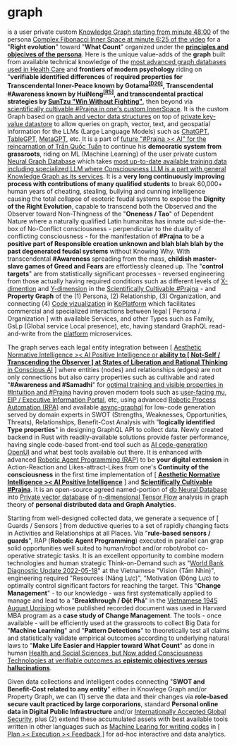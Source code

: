 # graph

is a user private custom <a href="https://www.youtube.com/watch?v=RVFj88i63rU" target="_blank">Knowledge Graph starting from minute 48:00</a> of the persona <a href="https://www.youtube.com/watch?v=ghxQA3vvhsk" target="_blank">Complex Fibonacci Inner Space at minute 6:25 of the video</a> for a "<b>Right evolution</b>" toward "<b>What Count</b>" organized under the <b><a href="https://www.youtube.com/watch?v=Ei-pYtYS6UY" target="_blank">principles and objecives of the persona</a></b>. Here is the unique value-adds of the <b>graph</b> built from available technical knowledge of the <a href="https://www.youtube.com/watch?v=CHcNy5gEtLg" target="_blank">most advanced graph databases used in Health Care</a> and <b>frontiers of modern psychology</b> riding on "<b>verifiable identified differences</b> of <b>required properties for Transcendental Inner-Peace known by Gotama<sup><a href="https://blog.khaiphong.io/2023/09/references.html#D20" target="_blank">[D20]</a></sup>, Transcendental #Awareness known by HuiNeng<sup><a href="https://blog.khaiphong.io/2023/09/references.html#R5" target="_blank">[R5]</a></sup>, and transcendental practical strategies by <a href="https://en.wikipedia.org/wiki/Sun_Tzu">SunTzu "Win Without Fighting"</a></b>, then beyond via <a href="https://blog.khaiphong.io/2023/09/preface.html" target="_blank">scientifically cultivable #Prajna in one's custom InnerSpace</a>.  It is the custom Graph based on <a href="https://github.com/khaiphong/db/" target="_blank">graph and vector data structures</a> on top of <a href="https://github.com/tikv/agatedb" target="_blank">private key-value datastore</a> to allow queries on graph, vector, text, and geospatial information for the LLMs (Large Language Models) such as <a href="https://www.youtube.com/watch?v=osTGlTAfdWk" target="_blank">ChatGPT</a>, <a href="https://www.arxiv-vanity.com/papers/2307.08674/" target="_blank">TableGPT</a>, <a href="https://github.com/geekan/MetaGPT" target="_blank">MetaGPT</a>, etc. It is a part of <a href="https://www.youtube.com/watch?v=vUuB6RNUGx0" target="_blank">future <a href="https://www.youtube.com/watch?v=3HsuEjN8dSc" target="_blank">"#Prajna &gt;&lt; AI" for the reincarnation of Trần Quốc Tuấn</a> to continue his <b>democratic system from grassroots</b>, riding on ML (Machine Learning) of the user private custom <a href="https://github.com/khaiphong/db/" target="_blank">Neural Graph Database</a> which takes <a href="https://www.youtube.com/watch?v=Fm68I-phaiY" target="_blank">most up-to-date available training data including specialized LLM where Consciousness LLM is a part with general Knowledge Graph as its services</a>. It is a <b>very long continuously improving process with contributions of many qualified students</b> to break 60,000+ human years of cheating, stealing, bullying and cunning intelligence causing the total collapse of esoteric feudal systems to expose the <b>Dignity of the Right Evolution</b>, capable to transcend both the Observed and the Observer toward Non-Thingness of the "<b>Oneness / Tao</b>" of Dependent Nature where a naturally qualified Latin humanitas has innate out-side-the-box of No-Conflict consciousness - perpendicular to the duality of conflicting consciousness - for the manifestation of <b>#Prajna</b> to be a <b>positive part of Responsible creation unknown and blah blah blah by the past degenerated feudal systems</b> without Knowing Why. With transcendental <b>#Awareness</b> spreading from the mass, <b>childish master-slave games of Greed and Fears</b> are effortlessly cleaned up. The "<b>control targets</b>" are from statistically significant processes - reversed engineering from those actually having required conditions such as different levels of <a href="https://blog.khaiphong.io/2023/09/awareness.html#Section_1" target="_blank">X-dimention</a> and <a href="https://blog.khaiphong.io/2023/09/empty-content-transcendental-inner-peace.html#Section_3" target="_blank">Y-dimension</a> in the <a href="https://blog.khaiphong.io/2023/09/list-of-figures-and-tables.html#Figure_2" target="_blank">Scientifically Cultivable #Prajna</a> - and <b>Property Graph</b> of the (1) Persona, (2) Relationship, (3) Organization, and connecting (4) <a href="https://lib.rs/crates/rust_code_visualizer" target="_blank">Code vizualization</a> in <a href="https://github.com/khaiphong/KpPlatform/" target="_blank">KpPlatform</a> which facilitates commercial and specialized interactions between legal [ Persona / Organization ] with available Services, and other Types such as Family, GsLp (Global service Local presence), etc, having standard GraphQL read-and-write from the <a href="https://github.com/khaiphong/platform/" target="_blank">platform</a> microservices.

The graph serves each legal entity integration between [ <a href="https://www.youtube.com/watch?v=xvNvj7ku5pY" target="_blank">Aesthetic Normative Intelligence &gt;&lt; AI Positive Intelligence or <b>ability to [ Not-Self / Transcending the Observer ] at <u>States of Liberation</u> and Rational Thinking</b> in Conscious AI</a> ] where entities (nodes) and relationships (edges) are not only connections but also carry properties such as cultivable and rated "<b>#Awareness and #Samadhi</b>" for <a href="https://www.youtube.com/watch?v=9o8wqs-LdDk" target="_blank">optimal training and visible properties in #Intuition and #Prajna</a> having proven modern tools such as <a href="https://github.com/khaiphong/mu/" target="_blank">user-facing mu</a>, <a href="https://github.com/khaiphong/eip/" target="_blank">EIP / Executive Information Portal</a>, etc, using advanced <a href="https://en.wikipedia.org/wiki/Robotic_process_automation" target="_blank">Robotic Process Automation (RPA)</a> and available <a href="https://github.com/async-graphql/async-graphql" target="_blank">async-graphql</a> for low-code generation served by domain experts in SWOT (Strengths, Weaknesses, Opportunities, Threats), Relationships, Benefit-Cost Analysis with "<b>logically identified Type properties</b>" in designing GraphQL API to collect data. Newly created backend in Rust with readily-available solutions provide faster performance, having single code-based front-end tool such as <a href="https://www.youtube.com/watch?v=ki5eitE0UXE" target="_blank">AI code-generation OpenUI</a> and what best tools available out there. It is enhanced with advanced <a href="http://www.doc.ic.ac.uk/~klc/icra.pdf" target="_blank">Robotic Agent Programming (RAP)</a> to be <b>your digital extension</b> in Action-Reaction and Likes-attract-Likes from one's <b>Continuity of the consciousness</b> in the first time implementation of [ <a href="https://blog.khaiphong.io/2023/09/nature-of-things.html#Section_2.1" target="_blank"><b>Aesthetic Normative Intelligence &gt;&lt; AI Positive Intelligence</b></a> ] and <a href="https://blog.khaiphong.io/2023/09/list-of-figures-and-tables.html#Figure_2" target="_blank"><b>Scientifically Cultivable #Prajna</b></a>. It is an open-source agreed named-portion of <a href="https://github.com/khaiphong/db/" target="_blank">db Neural Database</a> into <a href="https://www.youtube.com/watch?v=CUudy4hNED8" target="_blank">Private vector database</a> of <a href="https://github.com/tensorflow" target="_blank">n-dimensional Tensor Flow</a> analysis in graph theory of <b>personal distributed data and Graph Analytics</b>.

Starting from well-designed collected data, we generate a sequence of [ Guards / Sensors ] from deductive queries to a set of rapidly changing facts in Activities and Relationships at all Places. Via "<b>rule-based sensors / guards</b>", RAP (<b>Robotic Agent Programming</b>) executed in parallel can grap solid opportunities well suited to human/robot and/or robot/robot co-operative strategic tasks. It is an excellent opportunity to combine modern technologies and human strategic Think-on-Demand such as "<a href="https://documents1.worldbank.org/curated/en/990091640036715580/pdf/How-Will-Viet-Nam-Blossom-Reforming-Institutions-for-Effective-Implementation-Systematic-Country-Diagnostic-Update-2021.pdf" target="_blank">World Bank Diagnostic Update 2022-05-18</a>" at the Vietnamese "Vision (Tầm Nhìn)", engineering required "Resources (Năng Lực)", "Motivation (Động Lưc) to optimally control significant factors for reaching the target. This "<b>Change Management</b>" - to our knowledge - was first systematically applied to manage and lead to a "<b>Breakthrough / Đột Phá</b>" in the <a href="https://www.marxists.org/archive/truong-chinh/1946/august-1946-revolution.pdf" target="_blank">Vietnamese 1945 August Uprising</a> whose published recorded document was used in Harvard MBA program as a <b>case study of Change Management</b>. The tools - once available - will be efficiently used at the grassroots to collect Big Data for "<b>Machine Learning</b>" and "<b>Pattern Detections</b>" to theoretically test all claims and statistically validate empirical outcomes according to underlying natural laws to "<b>Make Life Easier and Happier toward What Count</b>" as done in human <a href="https://www.youtube.com/watch?v=Fm68I-phaiY" target="_blank">Health and Social Sciences, but Now added Consciousness Technologies at verifiable outcomes as <b>epistemic objectives versus hallucinations</b></a>.

Given data collections and intelligent codes connecting "<b>SWOT and Benefit-Cost related to any entity</b>" either in Knowlege Graph and/or Property Graph, we can (1) serve the data and their changes via <b>role-based secure vault practiced by large corporarions</b>, standard <b>Personal online data in Digital Public Infrastructure</b> and/or <a href="https://global.chinadaily.com.cn/a/202206/07/WS629f03d1a310fd2b29e61335.html" target="_blank">Internationally Accepted Global Security</a>, plus (2) extend these accumulated assets with best available tools written in other languages such as <a href="https://www.youtube.com/watch?v=8ra5bf1ujwo" target="_blank">Machine Learing for writing codes</a> in <a href="https://github.com/khaiphong/eip/" target="_blank">[ Plan &gt;&lt; Execution &gt;&lt; Feedback ]</a> for ad-hoc interactive and data analytics.
